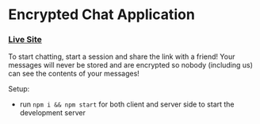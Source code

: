 # Encrypted Chat Application

### [Live Site](https://react-web-encryption.netlify.app/join?room=gORcAPZ6nLnI1OmPgspuL_2DDvfJV2SJVC5NWuJhs5w)

To start chatting, start a session and share the link with a friend! Your messages will never be stored and are encrypted so nobody (including us) can see the contents of your messages!

Setup:
- run ```npm i && npm start``` for both client and server side to start the development server
